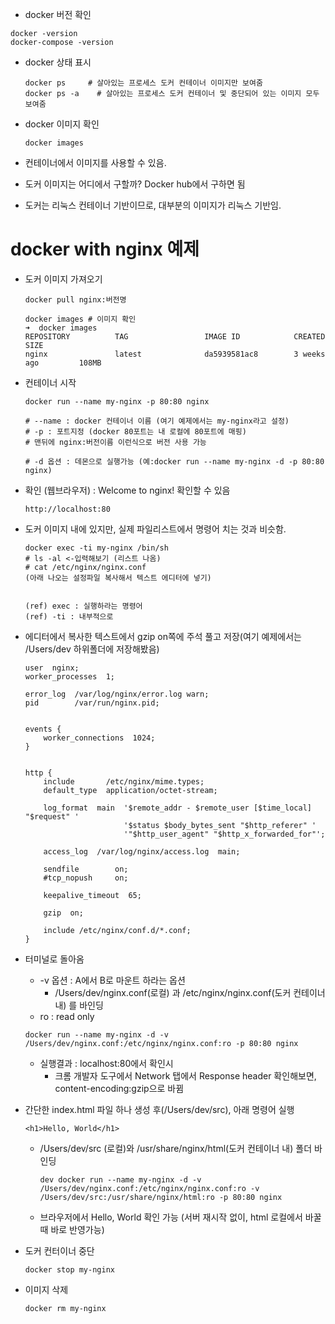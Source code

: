 * docker 버전 확인

~~~
docker -version
docker-compose -version
~~~



* docker 상태 표시

  ~~~
  docker ps		# 살아있는 프로세스 도커 컨테이너 이미지만 보여줌
  docker ps -a    # 살아있는 프로세스 도커 컨테이너 및 중단되어 있는 이미지 모두 보여줌
  ~~~

  

* docker 이미지 확인

  ~~~
  docker images
  ~~~



* 컨테이너에서 이미지를 사용할 수 있음.



* 도커 이미지는 어디에서 구할까? Docker hub에서 구하면 됨



* 도커는 리눅스 컨테이너 기반이므로, 대부분의 이미지가 리눅스 기반임.



# docker with nginx 예제

* 도커 이미지 가져오기

  ~~~
  docker pull nginx:버전명

  docker images # 이미지 확인
  ➜  docker images
  REPOSITORY          TAG                 IMAGE ID            CREATED             SIZE
  nginx               latest              da5939581ac8        3 weeks ago         108MB
  ~~~



* 컨테이너 시작

  ~~~
  docker run --name my-nginx -p 80:80 nginx

  # --name : docker 컨테이너 이름 (여기 예제에서는 my-nginx라고 설정)
  # -p : 포트지정 (docker 80포트는 내 로컬에 80포트에 매핑)
  # 맨뒤에 nginx:버전이름 이런식으로 버전 사용 가능

  # -d 옵션 : 데몬으로 실행가능 (예:docker run --name my-nginx -d -p 80:80 nginx)
  ~~~



* 확인 (웹브라우저) : Welcome to nginx! 확인할 수 있음

  ~~~
  http://localhost:80
  ~~~



* 도커 이미지 내에 있지만, 실제 파일리스트에서 명령어 치는 것과 비슷함.

  ~~~
  docker exec -ti my-nginx /bin/sh
  # ls -al <-입력해보기 (리스트 나옴)
  # cat /etc/nginx/nginx.conf
  (아래 나오는 설정파일 복사해서 텍스트 에디터에 넣기)


  (ref) exec : 실행하라는 명령어
  (ref) -ti : 내부적으로
  ~~~



* 에디터에서 복사한 텍스트에서 gzip on쪽에 주석 풀고 저장(여기 예제에서는 /Users/dev 하위폴더에 저장해봤음)

  ~~~
  user  nginx;
  worker_processes  1;

  error_log  /var/log/nginx/error.log warn;
  pid        /var/run/nginx.pid;


  events {
      worker_connections  1024;
  }


  http {
      include       /etc/nginx/mime.types;
      default_type  application/octet-stream;

      log_format  main  '$remote_addr - $remote_user [$time_local] "$request" '
                        '$status $body_bytes_sent "$http_referer" '
                        '"$http_user_agent" "$http_x_forwarded_for"';

      access_log  /var/log/nginx/access.log  main;

      sendfile        on;
      #tcp_nopush     on;

      keepalive_timeout  65;

      gzip  on;

      include /etc/nginx/conf.d/*.conf;
  }
  ~~~



* 터미널로 돌아옴

  * -v 옵션 : A에서 B로 마운트 하라는 옵션
    * /Users/dev/nginx.conf(로컬) 과 /etc/nginx/nginx.conf(도커 컨테이너 내) 를 바인딩
  * ro : read only

  ~~~
  docker run --name my-nginx -d -v /Users/dev/nginx.conf:/etc/nginx/nginx.conf:ro -p 80:80 nginx
  ~~~

  * 실행결과 : localhost:80에서 확인시
    * 크롬 개발자 도구에서 Network 탭에서 Response header 확인해보면, content-encoding:gzip으로 바뀜



* 간단한 index.html 파일 하나 생성 후(/Users/dev/src), 아래 명령어 실행

  ~~~
  <h1>Hello, World</h1>
  ~~~

  * /Users/dev/src (로컬)와 /usr/share/nginx/html(도커 컨테이너 내) 폴더 바인딩

    ~~~
    dev docker run --name my-nginx -d -v /Users/dev/nginx.conf:/etc/nginx/nginx.conf:ro -v /Users/dev/src:/usr/share/nginx/html:ro -p 80:80 nginx
    ~~~

  * 브라우저에서 Hello, World 확인 가능 (서버 재시작 없이, html 로컬에서 바꿀때 바로 반영가능)

  

- 도커 컨터이너 중단

  ~~~
  docker stop my-nginx
  ~~~

  

* 이미지 삭제

  ~~~
  docker rm my-nginx
  ~~~



